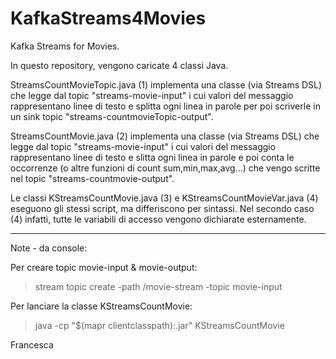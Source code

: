 # KafkaStreams4Movies


Kafka Streams for Movies.

In questo repository, vengono caricate 4 classi Java.
 
StreamsCountMovieTopic.java (1) implementa una classe (via Streams DSL) che legge dal topic "streams-movie-input" i cui valori del messaggio rappresentano linee di testo e splitta ogni linea in parole per poi scriverle in un sink topic "streams-countmovieTopic-output".
 
StreamsCountMovie.java (2) implementa una classe (via Streams DSL) che legge dal topic "streams-movie-input" i cui valori del messaggio rappresentano linee di testo e slitta ogni linea in parole e poi conta le  occorrenze (o altre funzioni di count sum,min,max,avg...) che vengo scritte nel topic "streams-countmovie-output".
 
Le classi KStreamsCountMovie.java (3) e KStreamsCountMovieVar.java (4) eseguono gli stessi script, ma differiscono per sintassi.
Nel secondo caso (4) infatti, tutte le variabili di accesso vengono dichiarate esternamente.

_________________
Note - da console:

  Per creare topic movie-input & movie-output:
   > stream topic create -path /movie-stream -topic movie-input 
    
 Per lanciare la classe KStreamsCountMovie:  
   > java -cp "$(mapr clientclasspath):<Application Name>.jar" KStreamsCountMovie

Francesca
